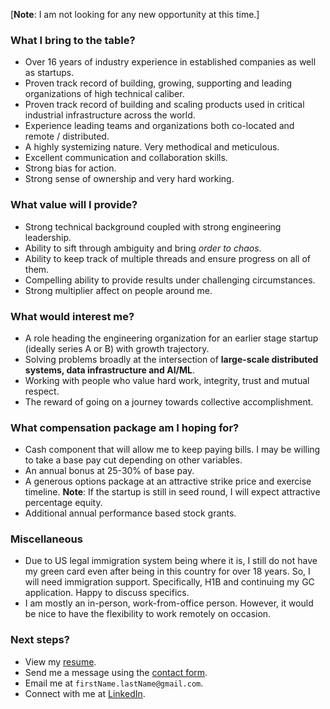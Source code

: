 <!--
 Copyright (c) 2023 Manas Talukdar
 
 This software is released under the MIT License.
 https://opensource.org/licenses/MIT
-->

[**Note**: I am not looking for any new opportunity at this time.]

### What I bring to the table?

- Over 16 years of industry experience in established companies as well as startups.
- Proven track record of building, growing, supporting and leading organizations of high technical caliber.
- Proven track record of building and scaling products used in critical industrial infrastructure across the world.
- Experience leading teams and organizations both co-located and remote / distributed.
- A highly systemizing nature. Very methodical and meticulous.
- Excellent communication and collaboration skills.
- Strong bias for action.
- Strong sense of ownership and very hard working.

### What value will I provide?

- Strong technical background coupled with strong engineering leadership.
- Ability to sift through ambiguity and bring _order to chaos_.
- Ability to keep track of multiple threads and ensure progress on all of them.
- Compelling ability to provide results under challenging circumstances.
- Strong multiplier affect on people around me.

### What would interest me?

- A role heading the engineering organization for an earlier stage startup (ideally series A or B) with growth trajectory.
- Solving problems broadly at the intersection of **large-scale distributed systems, data infrastructure and AI/ML**.
- Working with people who value hard work, integrity, trust and mutual respect.
- The reward of going on a journey towards collective accomplishment.

### What compensation package am I hoping for?

- Cash component that will allow me to keep paying bills. I may be willing to take a base pay cut depending on other variables.
- An annual bonus at 25-30% of base pay.
- A generous options package at an attractive strike price and exercise timeline. **Note**: If the startup is still in seed round, I will expect attractive percentage equity.
- Additional annual performance based stock grants.
<!-- - Stock grants vesting cycle being over 4 years. One year initial vesting cliff is acceptable if subsequent vests happen every month or with each pay cycle.
- Nice to haves:
  - 401(k) matching.
  - Wellness / gym membership stipend.
  - Performance based out-of-band cash bonuses. -->

### Miscellaneous

- Due to US legal immigration system being where it is, I still do not have my green card even after being in this country for over 18 years. So, I will need immigration support. Specifically, H1B and continuing my GC application. Happy to discuss specifics.
- I am mostly an in-person, work-from-office person. However, it would be nice to have the flexibility to work remotely on occasion.

### Next steps?

- View my [resume](https://manastalukdar.github.io/about/resume/).
- Send me a message using the [contact form](https://manastalukdar.github.io/contact/form/).
- Email me at `firstName.lastName@gmail.com`.
- Connect with me at [LinkedIn](https://www.linkedin.com/in/manastalukdar/).
